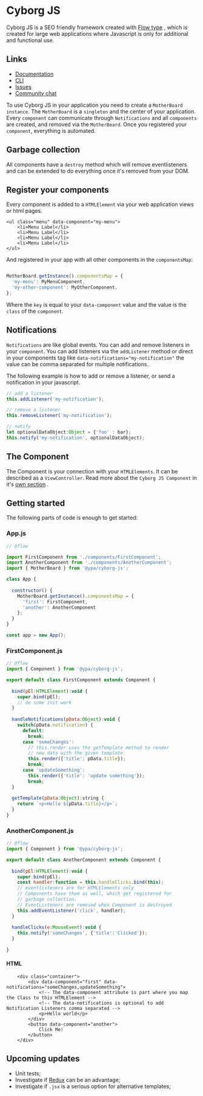 #  Cyborg JS
Cyborg JS is a SEO friendly framework created with [Flow type](https://flow.org/) , which is created for large web applications where Javascript is only for additional and functional use.

## Links
- [Documentation](https://cyborg-js.org)
- [CLI](https://github.com/your-personal-agency/cyborg-js-generators)
- [Issues](https://github.com/your-personal-agency/cyborg-js/issues)
- [Community chat](https://gitter.im/cyborg-js/community)

To use Cyborg JS in your application you need to create a `MotherBoard instance`. The `MotherBoard` is a `singleton` and the center of your application.
Every `component` can communicate through `Notifications` and all `components` are created, and removed via the `MotherBoard`. Once you registered your `component`, everything is automated.

## Garbage collection
All components have a `destroy` method which will remove eventlisteners and can be extended to do everything once it's removed from your DOM.

## Register your components
Every component is added to a `HTMLElement` via your web application views or html pages.

```
<ul class="menu" data-component="my-menu">
    <li>Menu Label</li>
    <li>Menu Label</li>
    <li>Menu Label</li>
    <li>Menu Label</li>
</ul>
```
And registered in your app with all other components in the `componentsMap`:
```.js

MotherBoard.getInstance().componentsMap = {
  'my-menu': MyMenuComponent,
  'my-other-component': MyOtherComponent,
};
```
Where the `key` is equal to your `data-component` value and the value is the `class` of the `component`.

## Notifications
`Notifications` are like global events. You can add and remove listeners in your `component`. You can add listeners via the `addListener` method or direct in your components tag like `data-notifications="my-notification"` the value can be comma separated for multiple notifications.

The following example is how to add or remove a listener, or send a notification in your javascript.
```.js
// add a listener
this.addListener('my-notification');

// remove a listener
this.removeListener('my-notification');

// notify
let optionalDataObject:Object = {'foo' : bar};
this.notify('my-notification', optionalDataObject);
```
## The Component
The Component is your connection with your `HTMLElements`. It can be described as a `ViewController`. Read more about the `Cyborg JS Component` in it's [own section](https://cyborg-js.org/#/component?id=components) . 

## Getting started
The following parts of code is enough to get started:

### App.js 
```.js
// @flow

import FirstComponent from './components/FirstComponent';
import AnotherComponent from './components/AnotherComponent';
import { MotherBoard } from '@ypa/cyborg-js';

class App {
  
  constructor() {
    MotherBoard.getInstance().componentsMap = {
      'first': FirstComponent,
      'another': AnotherComponent
    };
  }
}

const app = new App();
```
### FirstComponent.js 
```.js
// @flow
import { Component } from '@ypa/cyborg-js';

export default class FirstComponent extends Component {
  
  bind(pEl:HTMLElement):void {
    super.bind(pEl);
    // do some init work
  }
  
  handleNotifications(pData:Object):void {
    switch(pData.notification) {
      default:
        break;
      case 'someChanges':
        // this.render uses the getTemplate method to render
        // new data with the given template.
        this.render({'title': pData.title});
        break;
      case 'updateSomething':
        this.render({'title': 'update something'});
        break;
  }
  
  getTemplate(pData:Object):string {
    return `<p>Hello ${pData.title}</p>`;
  }
}
```

### AnotherComponent.js 
```.js
// @flow
import { Component } from '@ypa/cyborg-js';

export default class AnotherComponent extends Component {
  
  bind(pEl:HTMLElement):void {
    super.bind(pEl);
    const handler:function = this.handleClicks.bind(this);
    // eventlisteners are for HTMLElements only
    // Components have them as well, which get registered for  
    // garbage collection. 
    // EventListeners are removed when Component is destroyed 
    this.addEventListener('click', handler);
  }
  
  handleClicks(e:MouseEvent):void {
    this.notify('someChanges', {'title':'Clicked'});
  }
  
}
```

#### HTML
```
    <div class="container">
        <div data-component="first" data-notifications="someChanges,updateSomething">
            <!-- The data-component attribute is part where you map the Class to this HTMLElement -->
            <!-- The data-notifications is optional to add Notification Listeners comma separated -->
            <p>Hello world</p>
        </div>
        <button data-component="another">
            Click Me!
        </button>
    </div>
```

## Upcoming updates
* Unit tests;
* Investigate if [Redux](https://redux.js.org) can be an advantage;
* Investigate if `.jsx` is a serious option for alternative templates;
